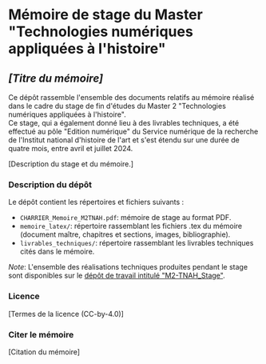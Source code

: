 # Mémoire de stage du Master "Technologies numériques appliquées à l'histoire"

## *[Titre du mémoire]*

Ce dépôt rassemble l'ensemble des documents relatifs au mémoire réalisé dans le cadre du stage de fin d'études du Master 2 "Technologies numériques appliquées à l'histoire".    
Ce stage, qui a également donné lieu à des livrables techniques, a été effectué au pôle "Edition numérique" du Service numérique de la recherche de l'Institut national d'histoire de l'art et s'est étendu sur une durée de quatre mois, entre avril et juillet 2024.  

[Description du stage et du mémoire.]

### Description du dépôt 

Le dépôt contient les répertoires et fichiers suivants :  
- `CHARRIER_Memoire_M2TNAH.pdf`: mémoire de stage au format PDF.
- `memoire_latex/`: répertoire rassemblant les fichiers .tex du mémoire (document maître, chapitres et sections, images, bibliographie).
- `livrables_techniques/`: répertoire rassemblant les livrables techniques cités dans le mémoire.

*Note*: L'ensemble des réalisations techniques produites pendant le stage sont disponibles sur le [dépôt de travail intitulé "M2-TNAH_Stage"](https://github.com/pauline-charrier/M2-TNAH_Stage). 

 ### Licence
 
 [Termes de la licence (CC-by-4.0)]

 ### Citer le mémoire

 [Citation du mémoire]
